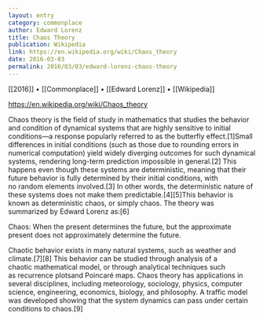 ```yaml
---
layout: entry
category: commonplace
author: Edward Lorenz
title: Chaos Theory
publication: Wikipedia
link: https://en.wikipedia.org/wiki/Chaos_theory
date: 2016-03-03
permalink: 2016/03/03/edward-lorenz-chaos-theory
---
```


[[2016]] • [[Commonplace]] • [[Edward Lorenz]] • [[Wikipedia]]

https://en.wikipedia.org/wiki/Chaos_theory

Chaos theory is the field of study in mathematics that studies the behavior and condition of dynamical systems that are highly sensitive to initial conditions—a response popularly referred to as the butterfly effect.[1]Small differences in initial conditions (such as those due to rounding errors in numerical computation) yield widely diverging outcomes for such dynamical systems, rendering long-term prediction impossible in general.[2] This happens even though these systems are deterministic, meaning that their future behavior is fully determined by their initial conditions, with no random elements involved.[3] In other words, the deterministic nature of these systems does not make them predictable.[4][5]This behavior is known as deterministic chaos, or simply chaos. The theory was summarized by Edward Lorenz as:[6]

Chaos: When the present determines the future, but the approximate present does not approximately determine the future.

Chaotic behavior exists in many natural systems, such as weather and climate.[7][8] This behavior can be studied through analysis of a chaotic mathematical model, or through analytical techniques such as recurrence plotsand Poincaré maps. Chaos theory has applications in several disciplines, including meteorology, sociology, physics, computer science, engineering, economics, biology, and philosophy. A traffic model was developed showing that the system dynamics can pass under certain conditions to chaos.[9]